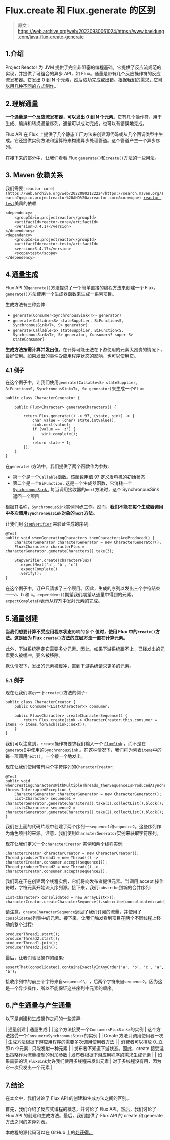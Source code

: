 # Flux.create 和 Flux.generate 的区别

> 原文：<https://web.archive.org/web/20220930061024/https://www.baeldung.com/java-flux-create-generate>

## 1.介绍

Project Reactor 为 JVM 提供了完全非阻塞的编程基础。它提供了反应流规范的实现，并提供了可组合的异步 API，如 Flux。通量是带有几个反应操作符的反应流发布器。它发出 0 到 N 个元素，然后成功完成或出错。[根据我们的需求，它可以用几种不同的方式制作](/web/20220802122224/https://www.baeldung.com/flux-sequences-reactor)。

## 2.理解通量

**一个通量是一个反应流发布器，可以发出 0 到 N 个元素**。它有几个操作符，用于生成、编排和转换通量序列。通量可以成功完成，也可以有错误地完成。

Flux API 在 Flux 上提供了几个静态工厂方法来创建源代码或从几个回调类型中生成。它还提供实例方法和运算符来构建异步处理管道。这个管道产生一个异步序列。

在接下来的部分中，让我们看看 Flux `generate()`和`create()`方法的一些用法。

## 3. **Maven 依赖关系**

我们需要`[reactor-core](https://web.archive.org/web/20220802122224/https://search.maven.org/search?q=g:io.projectreactor%20AND%20a:reactor-core&core=gav) `[`reactor-test`](https://web.archive.org/web/20220802122224/https://search.maven.org/search?q=g:io.projectreactor%20AND%20a:reactor-test)美凤的依赖:

```
<dependency>
    <groupId>io.projectreactor</groupId>
    <artifactId>reactor-core</artifactId>
    <version>3.4.17</version>
</dependency>
<dependency>
    <groupId>io.projectreactor</groupId>
    <artifactId>reactor-test</artifactId>
    <version>3.4.17</version>
    <scope>test</scope>
</dependency>
```

## 4.通量生成

Flux API 的`generate()`方法提供了一个简单直接的编程方法来创建一个 Flux。`generate()`方法使用一个生成器函数来生成一系列项目。

生成方法有三种变体:

*   `generate(Consumer<SynchronousSink<T>> generator)`
*   `generate(Callable<S> stateSupplier, BiFunction<S, SynchronousSink<T>, S> generator)`
*   `generate(Callable<S> stateSupplier, BiFunction<S, SynchronousSink<T>, S> generator, Consumer<? super S> stateConsumer)`

**生成方法按需计算并发出值**。在计算可能无法在下游使用的元素太昂贵的情况下，最好使用。如果发出的事件受应用程序状态的影响，也可以使用它。

### 4.1.例子

在这个例子中，让我们使用`generate(Callable<S> stateSupplier, BiFunction<S, SynchronousSink<T>, S> generator)`来生成一个`Flux`:

```
public class CharacterGenerator {

    public Flux<Character> generateCharacters() {

        return Flux.generate(() -> 97, (state, sink) -> {
            char value = (char) state.intValue();
            sink.next(value);
            if (value == 'z') {
                sink.complete();
            }
            return state + 1;
        });
    }
}
```

在`generate()`方法中，我们提供了两个函数作为参数:

*   第一个是一个`Callable`函数。该函数用值 97 定义发电机的初始状态
*   第二个是一个`BiFunction.` 这是一个生成器函数，它消耗一个 [`SynchronousSink.`](https://web.archive.org/web/20220802122224/https://projectreactor.io/docs/core/release/api/reactor/core/publisher/SynchronousSink.html) 每当调用接收器的`next`方法时，这个 SynchronousSink 返回一个项目

根据其名称，`SynchronousSink`实例同步工作。然而，**我们不能在每个生成器调用中多次调用`SynchronousSink`对象的`next`方法。**

让我们用 [`StepVerifier`](/web/20220802122224/https://www.baeldung.com/reactive-streams-step-verifier-test-publisher) 来验证生成的序列:

```
@Test
public void whenGeneratingCharacters_thenCharactersAreProduced() {
    CharacterGenerator characterGenerator = new CharacterGenerator();
    Flux<Character> characterFlux = characterGenerator.generateCharacters().take(3);

    StepVerifier.create(characterFlux)
      .expectNext('a', 'b', 'c')
      .expectComplete()
      .verify();
}
```

在这个例子中，订户只请求了三个项目。因此，生成的序列以发出三个字符结束——a、b 和 c。`expectNext()`期望我们期望从通量中得到的元素。`expectComplete`()表示从焊剂中发射元素的完成。

## 5.通量创建

**当我们想要计算不受应用程序状态**影响的多个 **值时，使用 Flux 中的`create()`方法。这是因为 Flux `create()`方法的底层方法一直在计算元素。**

此外，下游系统确定它需要多少元素。因此，如果下游系统跟不上，已经发出的元素要么被缓冲，要么被移除。

默认情况下，发出的元素被缓冲，直到下游系统请求更多的元素。

### 5.1.例子

现在让我们演示一下`create()`方法的例子:

```
public class CharacterCreator {
    public Consumer<List<Character>> consumer;

    public Flux<Character> createCharacterSequence() {
        return Flux.create(sink -> CharacterCreator.this.consumer = items -> items.forEach(sink::next));
    }
}
```

我们可以注意到，`create`操作符要求我们输入一个 [`FluxSink`](https://web.archive.org/web/20220802122224/https://projectreactor.io/docs/core/release/api/reactor/core/publisher/FluxSink.html) ，而不是在`generate`()中使用的`SynchronousSink` 。在这种情况下，我们将为列表`items`中的每一项调用`next()`，一个接一个地发出。

现在让我们使用带有两个字符序列的`CharacterCreator`:

```
@Test
public void whenCreatingCharactersWithMultipleThreads_thenSequenceIsProducedAsynchronously() throws InterruptedException {
    CharacterGenerator characterGenerator = new CharacterGenerator();
    List<Character> sequence1 = characterGenerator.generateCharacters().take(3).collectList().block();
    List<Character> sequence2 = characterGenerator.generateCharacters().take(2).collectList().block();
} 
```

我们在上面的代码片段中创建了两个序列—`sequence1`和`sequence2`。这些序列作为角色项目的来源。注意，我们使用`CharacterGenerator`实例来获取字符序列。

现在让我们定义一个`characterCreator` 实例和两个线程实例:

```
CharacterCreator characterCreator = new CharacterCreator();
Thread producerThread1 = new Thread(() -> characterCreator.consumer.accept(sequence1));
Thread producerThread2 = new Thread(() -> characterCreator.consumer.accept(sequence2));
```

我们现在正在创建两个线程实例，它们将向发布者提供元素。当调用 accept 操作符时，字符元素开始流入序列源。接下来，我们`subscribe`到新的合并序列:

```
List<Character> consolidated = new ArrayList<>();
characterCreator.createCharacterSequence().subscribe(consolidated::add);
```

请注意，`createCharacterSequence`返回了我们订阅的流量，并使用了`consolidated`列表中的元素。接下来，让我们触发看到项目在两个不同线程上移动的整个过程:

```
producerThread1.start();
producerThread2.start();
producerThread1.join();
producerThread2.join(); 
```

最后，让我们验证操作的结果:

```
assertThat(consolidated).containsExactlyInAnyOrder('a', 'b', 'c', 'a', 'b');
```

接收序列中的前三个字符来自`sequence1\.` ，后两个字符来自`sequence2`。因为这是一个异步操作，所以不能保证这些序列中元素的顺序。

## 6.产生通量与产生通量

以下是创建和生成操作之间的一些差异:

| 通量创建 | 通量生成 |
| 这个方法接受一个`Consumer<FluxSink>`的实例 | 这个方法接受一个`Consumer<SynchronousSink>`的实例 |
| Create 方法只调用使用者一次 | 生成方法根据下游应用程序的需要多次调用使用者方法 |
| 消费者可以排放 0..立即 n 个元素 | 只能发射一种元素 |
| 发布者不知道下游状态。因此，create 接受溢出策略作为流量控制的附加参数 | 发布者根据下游应用程序的需求生成元素 |
| 如果需要的话,`FluxSink`允许我们使用多线程来发出元素 | 对于多线程没有用，因为它一次只发出一个元素 |

## 7.结论

在本文中，我们讨论了 Flux API 的创建和生成方法之间的区别。

首先，我们介绍了反应式编程的概念，并讨论了 Flux API。然后，我们讨论了 Flux API 的创建和生成方法。最后，我们提供了 Flux API 的 create 和 generate 方法之间的差异列表。

本教程的源代码可以在 GitHub 上的[处获得。](https://web.archive.org/web/20220802122224/https://github.com/eugenp/tutorials/tree/master/reactor-core)